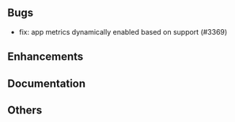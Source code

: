 ## Bugs
- fix: app metrics dynamically enabled based on support (#3369)
## Enhancements
## Documentation
## Others
